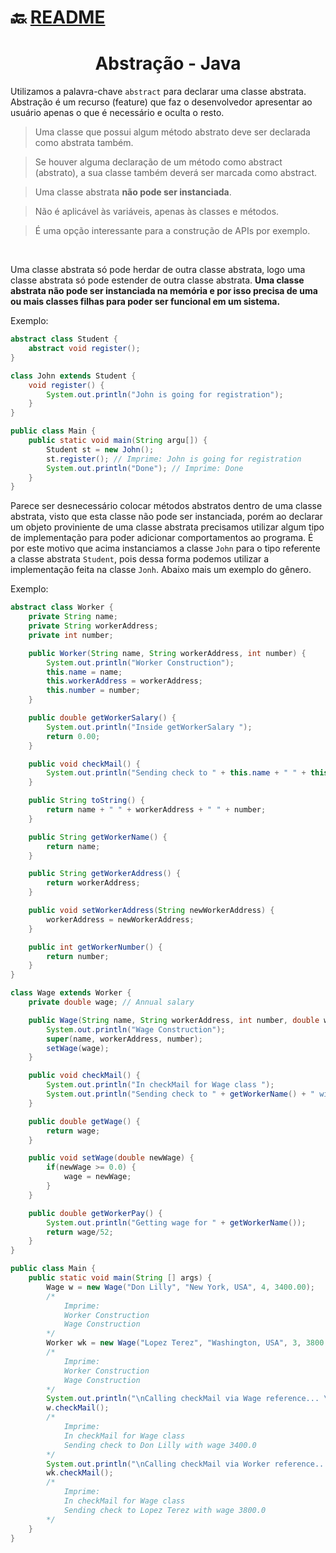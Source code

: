 # :back: [README](../../../README.md#programming-languages)

<h1 align="center">
   Abstração - Java
</h1>

Utilizamos a palavra-chave `abstract` para declarar uma classe abstrata. Abstração é um recurso (feature) que faz o desenvolvedor apresentar ao usuário apenas o que é necessário e oculta o resto.

> Uma classe que possui algum método abstrato deve ser declarada como abstrata também.

> Se houver alguma declaração de um método como abstract (abstrato), a sua classe também deverá ser marcada como abstract.

> Uma classe abstrata **não pode ser instanciada**. 

> Não é aplicável às variáveis, apenas às classes e métodos. 

> É uma opção interessante para a construção de APIs por exemplo.

<br>

Uma classe abstrata só pode herdar de outra classe abstrata, logo uma classe abstrata só pode estender de outra classe abstrata. **Uma classe abstrata não pode ser instanciada na memória e por isso precisa de uma ou mais classes filhas para poder ser funcional em um sistema.**

Exemplo:

```java
abstract class Student {
    abstract void register();
}

class John extends Student {
    void register() {
        System.out.println("John is going for registration");
    }
}

public class Main {
    public static void main(String argu[]) {
        Student st = new John();
        st.register(); // Imprime: John is going for registration
        System.out.println("Done"); // Imprime: Done
    }
}
```

Parece ser desnecessário colocar métodos abstratos dentro de uma classe abstrata, visto que esta classe não pode ser instanciada, porém ao declarar um objeto proviniente de uma classe abstrata precisamos utilizar algum tipo de implementação para poder adicionar comportamentos ao programa. É por este motivo que acima instanciamos a classe `John` para o tipo referente a classe abstrata `Student`, pois dessa forma podemos utilizar a implementação feita na classe `Jonh`. Abaixo mais um exemplo do gênero.

Exemplo:

```java
abstract class Worker {
    private String name;
    private String workerAddress;
    private int number;

    public Worker(String name, String workerAddress, int number) {
        System.out.println("Worker Construction");
        this.name = name;
        this.workerAddress = workerAddress;
        this.number = number;
    }

    public double getWorkerSalary() {
        System.out.println("Inside getWorkerSalary ");
        return 0.00;
    }

    public void checkMail() {
        System.out.println("Sending check to " + this.name + " " + this.workerAddress);
    }

    public String toString() {
        return name + " " + workerAddress + " " + number;
    }

    public String getWorkerName() {
        return name;
    }

    public String getWorkerAddress() {
        return workerAddress;
    }

    public void setWorkerAddress(String newWorkerAddress) {
        workerAddress = newWorkerAddress;
    }

    public int getWorkerNumber() {
        return number;
    }
}

class Wage extends Worker {
    private double wage; // Annual salary

    public Wage(String name, String workerAddress, int number, double wage) {
        System.out.println("Wage Construction");
        super(name, workerAddress, number);
        setWage(wage);
    }

    public void checkMail() {
        System.out.println("In checkMail for Wage class ");
        System.out.println("Sending check to " + getWorkerName() + " with wage " + wage);
    }

    public double getWage() {
        return wage;
    }

    public void setWage(double newWage) {
        if(newWage >= 0.0) {
            wage = newWage;
        }
    }

    public double getWorkerPay() {
        System.out.println("Getting wage for " + getWorkerName());
        return wage/52;
    }
}

public class Main {
    public static void main(String [] args) {
        Wage w = new Wage("Don Lilly", "New York, USA", 4, 3400.00); 
        /* 
            Imprime: 
            Worker Construction
            Wage Construction
        */
        Worker wk = new Wage("Lopez Terez", "Washington, USA", 3, 3800.00); 
        /* 
            Imprime: 
            Worker Construction
            Wage Construction
        */
        System.out.println("\nCalling checkMail via Wage reference... \n"); // Imprime: Calling checkMail via Wage reference... 
        w.checkMail();
        /* 
            Imprime: 
            In checkMail for Wage class 
            Sending check to Don Lilly with wage 3400.0
        */
        System.out.println("\nCalling checkMail via Worker reference... \n"); // Imprime: Calling checkMail via Worker reference...
        wk.checkMail();
        /* 
            Imprime: 
            In checkMail for Wage class 
            Sending check to Lopez Terez with wage 3800.0
        */
    }
}
```














